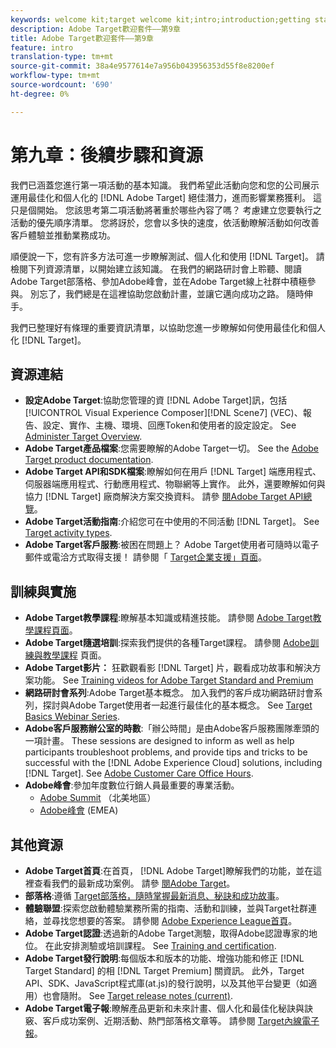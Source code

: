 ```yaml
---
keywords: welcome kit;target welcome kit;intro;introduction;getting started
description: Adobe Target歡迎套件——第9章
title: Adobe Target歡迎套件——第9章
feature: intro
translation-type: tm+mt
source-git-commit: 38a4e9577614e7a956b043956353d55f8e8200ef
workflow-type: tm+mt
source-wordcount: '690'
ht-degree: 0%

---
```



# 第九章：後續步驟和資源

我們已涵蓋您進行第一項活動的基本知識。 我們希望此活動向您和您的公司展示運用最佳化和個人化的 [!DNL Adobe Target] 絕佳潛力，進而影響業務獲利。 這只是個開始。 您該思考第二項活動將著重於哪些內容了嗎？ 考慮建立您要執行之活動的優先順序清單。 您將訝於，您會以多快的速度，依活動瞭解活動如何改善客戶體驗並推動業務成功。

順便說一下，您有許多方法可進一步瞭解測試、個人化和使用 [!DNL Target]。 請檢閱下列資源清單，以開始建立該知識。 在我們的網路研討會上聆聽、閱讀Adobe Target部落格、參加Adobe峰會，並在Adobe Target線上社群中積極參與。 別忘了，我們總是在這裡協助您啟動計畫，並讓它邁向成功之路。 隨時伸手。

我們已整理好有條理的重要資訊清單，以協助您進一步瞭解如何使用最佳化和個人化 [!DNL Target]。

## 資源連結

* **設定Adobe Target**:協助您管理的資 [!DNL Adobe Target]訊，包括 [!UICONTROL Visual Experience Composer][!DNL Scene7] (VEC)、報告、設定、實作、主機、環境、回應Token和使用者的設定設定。 See [Administer Target Overview](/help/administrating-target/administrating-target.md).
* **Adobe Target產品檔案**:您需要瞭解的Adobe Target一切。 See the [Adobe Target product documentation](https://docs.adobe.com/content/help/en/target/using/target-home.html).
* **Adobe Target API和SDK檔案**:瞭解如何在用戶 [!DNL Target] 端應用程式、伺服器端應用程式、行動應用程式、物聯網等上實作。 此外，還要瞭解如何與協力 [!DNL Target] 廠商解決方案交換資料。 請參 [閱Adobe Target API總覽](/help/api/api-overview.md)。
* **Adobe Target活動指南**:介紹您可在中使用的不同活動 [!DNL Target]。 See [Target activity types](/help/c-activities/target-activities-guide.md).
* **Adobe Target客戶服務**:被困在問題上？ Adobe Target使用者可隨時以電子郵件或電洽方式取得支援！ 請參閱「 [Target企業支援」頁面](https://helpx.adobe.com/contact/enterprise-support.ec.html#target)。

## 訓練與實施

* **Adobe Target教學課程**:瞭解基本知識或精進技能。 請參閱 [Adobe Target教學課程頁面](https://docs.adobe.com/content/help/en/target-learn/tutorials/overview.html)。
* **Adobe Target隨選培訓**:探索我們提供的各種Target課程。 請參閱 [Adobe訓練與教學課程](https://helpx.adobe.com/learning.html?promoid=KAUDK) 頁面。
* **Adobe Target影片：** 狂歡觀看影 [!DNL Target] 片，觀看成功故事和解決方案功能。 See [Training videos for Adobe Target Standard and Premium](/help/c-intro/target-standard-premium-training-videos.md)
* **網路研討會系列**:Adobe Target基本概念。 加入我們的客戶成功網路研討會系列，探討與Adobe Target使用者一起進行最佳化的基本概念。 See [Target Basics Webinar Series](/help/cmp-resources-and-contact-information.md#concept_11902FAC95C64479AABE020557A7EEE4).
* **Adobe客戶服務辦公室的時數**:「辦公時間」是由Adobe客戶服務團隊牽頭的一項計畫。 These sessions are designed to inform as well as help participants troubleshoot problems, and provide tips and tricks to be successful with the [!DNL Adobe Experience Cloud] solutions, including [!DNL Target]. See [Adobe Customer Care Office Hours](/help/cmp-resources-and-contact-information.md#concept_58EA30379D3B48C4848BA2A8C464A5B7).
* **Adobe峰會**:參加年度數位行銷人員最重要的專業活動。
   * [Adobe Summit](https://summit.adobe.com/na/) （北美地區）
   * [Adobe峰會](http://summit-emea.adobe.com/emea/) (EMEA)

## 其他資源

* **Adobe Target首頁**:在首頁， [!DNL Adobe Target]瞭解我們的功能，並在這裡查看我們的最新成功案例。 請參 [閱Adobe Target](https://www.adobe.com/tw/marketing/target.html)。
* **部落格**:遵循 [Target部落格，隨時掌握最新消息、秘訣和成功故事](https://blog.adobe.com/en/2020/07/29/adobe-target-announces-enhanced-analytics-measurement-for-ai-powered-testing-and-personalization.html#gs.di9df5)。
* **體驗聯盟**:探索您啟動體驗業務所需的指南、活動和訓練，並與Target社群連絡，並尋找您想要的答案。 請參閱 [Adobe Experience League首頁](https://experienceleague.adobe.com/#home)。
* **Adobe Target認證**:透過新的Adobe Target測驗，取得Adobe認證專家的地位。 在此安排測驗或培訓課程。 See [Training and certification](/help/c-intro/training-and-certification.md).
* **Adobe Target發行說明**:每個版本和版本的功能、增強功能和修正 [!DNL Target Standard] 的相 [!DNL Target Premium] 關資訊。 此外，Target API、SDK、JavaScript程式庫(at.js)的發行說明，以及其他平台變更（如適用）也會隨附。 See [Target release notes (current)](/help/r-release-notes/release-notes.md).
* **Adobe Target電子報**:瞭解產品更新和未來計畫、個人化和最佳化秘訣與訣竅、客戶成功案例、近期活動、熱門部落格文章等。 請參閱 [Target內線電子報](/help/r-release-notes/target-insider-newsletter.md)。

